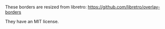 These borders are resized from libretro:
https://github.com/libretro/overlay-borders

They have an MIT license.
